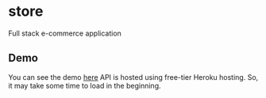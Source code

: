 # store

Full stack e-commerce application

## Demo

You can see the demo [here](https://store.binayabaral.com.np/)
API is hosted using free-tier Heroku hosting. So, it may take some time to load in the beginning.

